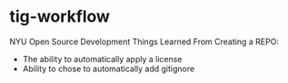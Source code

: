 # tig-workflow
NYU Open Source Development 
Things Learned From Creating a REPO:
- The ability to automatically apply a license
- Ability to chose to automatically add gitignore 
